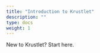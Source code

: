 ```yaml
---
title: "Introduction to Krustlet"
description: ""
type: docs
weight: 1
---
```


New to Krustlet? Start here.
